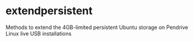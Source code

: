# extendpersistent
Methods to extend the 4GB-limited persistent Ubuntu storage on Pendrive Linux live USB installations
